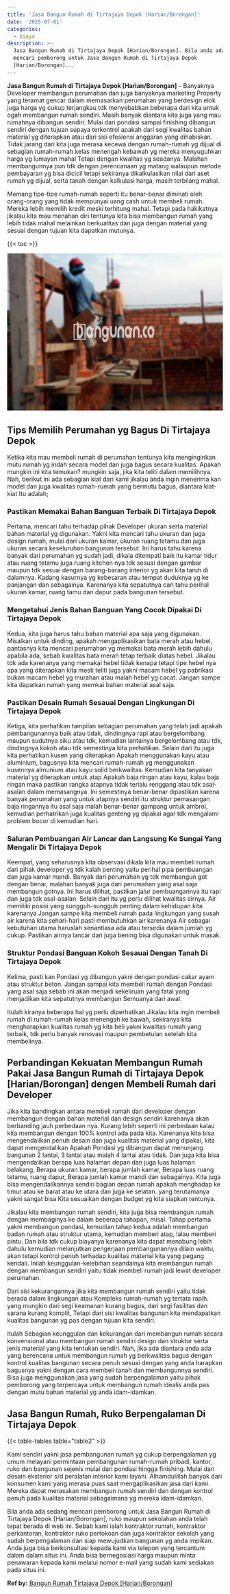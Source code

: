 ```yaml
---
title: 'Jasa Bangun Rumah di Tirtajaya Depok [Harian/Borongan]'
date: '2025-07-01'
categories:
  - biaya
description: >-
  Jasa Bangun Rumah di Tirtajaya Depok [Harian/Borongan]. Bila anda ada sedang
  mencari pemborong untuk Jasa Bangun Rumah di Tirtajaya Depok
  [Harian/Borongan]...
---
```


**Jasa Bangun Rumah di Tirtajaya Depok \[Harian/Borongan\]** – Banyaknya Developer membangun perumahan dan juga banyaknya marketing Property yang teramat gencar dalam memasarkan perumahan yang berdesign elok juga harga yg cukup terjangkau tdk menyebabkan beberapa dari kita untuk ogah membangun rumah sendiri. Masih banyak diantara kita juga yang mau rumahnya dibangun sendiri. Mulai dari pondasi sampai finishing dibangun sendiri dengan tujuan supaya terkontrol apakah dari segi kwalitas bahan material yg diterapkan atau dari sisi efesiensi anggaran yang dihabiskan. Tidak jarang dari kita juga merasa kecewa dengan rumah-rumah yg dijual di sebagian rumah-rumah kelas menengah kebawah yg mereka menyuguhkan harga yg lumayan mahal Tetapi dengan kwalitas yg seadanya. Malahan membangunnya pun tdk dengan perencanaan yg matang walaupun metode pembayaran yg bisa dicicil tetapi sekiranya dikalkulasikan nilai dari aset rumah yg dijual, serta tanah dengan kalkulasi harga, masih terbilang mahal.

Memang tipe-tipe rumah-rumah seperti itu benar-benar diminati oleh orang-orang yang tidak mempunyai uang cash untuk membeli rumah. Mereka lebih memilih kredit meski terhitung mahal. Tetapi pada hakikatnya jikalau kita mau menahan diri tentunya kita bisa membangun rumah yang lebih tidak mahal melainkan berkualitas dan juga dengan material yang sesuai dengan tujuan kita dapatkan mutunya.

{{< toc >}}

![Jasa Bangun Rumah di Tirtajaya Depok [Harian/Borongan]](/images/borong-bangunan-34.png)

## Tips Memilih Perumahan yg Bagus Di Tirtajaya Depok

Ketika kita mau membeli rumah di perumahan tentunya kita menginginkan mutu rumah yg indah secara model dan juga bagus secara kualitas. Apakah mungkin ini kita temukan? mungkin saja, jika kita teliti dalam memilihnya. Nah, berikut ini ada sebagian kiat dari kami jikalau anda ingin menerima kan model dan juga kwalitas rumah-rumah yang bermutu bagus, diantara kiat-kiat Itu adalah;

### Pastikan Memakai Bahan Banguan Terbaik Di Tirtajaya Depok

Pertama, mencari tahu terhadap pihak Developer ukuran serta material bahan material yg digunakan. Yakni kita mencari tahu ukuran dan juga design rumah, mulai dari ukuran kamar, ukuran ruang tetamu dan juga ukuran secara keseluruhan bangunan tersebut. Ini harus tahu karena banyak dari perumahan yg sudah jadi, dikala ditempati baik itu kamar tidur atau ruang tetamu juga ruang kitchen nya tdk sesuai dengan gambar maupun tdk sesuai dengan barang-barang interior yg akan kita taruh di dalamnya. Kadang kasurnya yg kebesaran atau tempat duduknya yg ke panjangan dan sebagainya. Karenanya kita sepatutnya cari tahu perihal ukuran kamar, ruang tamu dan dapur pada bangunan tersebut.

### Mengetahui Jenis Bahan Banguan Yang Cocok Dipakai Di Tirtajaya Depok

Kedua, kita juga harus tahu bahan material apa saja yang digunakan. Misalkan untuk dinding, apakah mengaplikasikan bata merah atau hebel, pantasnya kita mencari perumahan yg memakai bata merah lebih dahulu apabila ada, sebab kwalitas bata merah tetap terbaik diatas hebel. Jikalau tdk ada karenanya yang memakai hebel tidak kenapa tetapi tipe hebel nya apa yang diterapkan kita mesti teliti juga yakni macam hebel yg pabrikasi bukan macam hebel yg murahan atau malah hebel yg cacat. Jangan sampe kita dapatkan rumah yang memkai bahan material asal saja.

### Pastikan Desain Rumah Sesauai Dengan Lingkungan Di Tirtajaya Depok

Ketiga, kita perhatikan tampilan sebagian perumahan yang telah jadi apakah pembangunannya baik atau tidak, dindingnya rapi atau bergelombang maupun sudutnya siku atau tdk, kemudian lantainya bergelombang atau tdk, dindingnya kokoh atau tdk semestinya kita perhatikan. Selain dari itu juga kita perhatikan kusen yang diterapkan Apakah menggunakan kayu atau aluminium, bagusnya kita mencari rumah-rumah yg menggunakan kusennya almunium atau kayu solid berkwalitas. Kemudian kita tanyakan material yg diterapkan untuk atap Apakah baja ringan atau kayu, kalau baja ringan maka pastikan rangka atapnya tidak terlalu renggang atau tdk asal-asalan dalam memasangnya. Ini semestinya benar-benar dipastikan karena banyak perumahan yang untuk atapnya sendiri itu struktur pemasangan baja ringannya itu asal saja malah benar-benar gampang untuk ambrol, kemudian perhatrikan juga kualitas genteng yg dipakai agar tdk mengalami problem bocor di kemudian hari.

### Saluran Pembuangan Air Lancar dan Langsung Ke Sungai Yang Mengalir Di Tirtajaya Depok

Keempat, yang seharusnya kita observasi dikala kita mau membeli rumah dari pihak developer yg tdk kalah penting yaitu perihal pipa pembuangan dan juga kamar mandi. Banyak dari perumahan yg tdk membangun got dengan benar, malahan banyak juga dari perumahan yang asal saja membangun gotnya. Ini harus dilihat, pastikan jalur pembuangannya itu rapi dan juga tdk asal-asalan. Selain dari itu yg perlu dilihat kwalitas airnya. Air memiliki posisi yang sungguh-sungguh penting dalam kehidupan kita karenanya Jangan sampe kita membeli rumah pada lingkungan yang susah air karena kita sehari-hari pasti membutuhkan air karenanya Air sebagai kebutuhan utama haruslah senantiasa ada atau tersedia dalam jumlah yg cukup. Pastikan airnya lancar dan juga bening bisa digunakan untuk masak.

### Struktur Pondasi Banguan Kokoh Sesauai Dengan Tanah Di Tirtajaya Depok

Kelima, pasti kan Pondasi yg dibangun yakni dengan pondasi cakar ayam atau struktur beton. Jangan sampai kita membeli rumah dengan Pondasi yang asal saja sebab ini akan menjadi kekeliruan yang fatal yang menjadikan kita sepatutnya membangun Semuanya dari awal.

Itulah kiranya beberapa hal yg perlu diperhatikan Jikalau kita ingin membeli rumah di rumah-rumah kelas menengah ke bawah, sekiranya kita mengharapkan kualitas rumah yg kita beli yakni kwalitas rumah yang terbaik, tdk perlu banyak renovasi maupun pembetulan setelah kita membelinya.

## Perbandingan Kekuatan Membangun Rumah Pakai Jasa Bangun Rumah di Tirtajaya Depok \[Harian/Borongan\] dengen Membeli Rumah dari Developer

Jika kita bandingkan antara membeli rumah dari developer dengan membangun dengan bahan material dan design sendiri karenanya akan berbanding jauh perbedaan nya. Kurang lebih seperti ini perbedaan kalau kita membangun dengan 100% kontrol ada pada kita. Karenanya kita bisa mengendalikan penuh desain dan juga kualitas material yang dipakai, kita dapat mengendalikan Apakah Pondasi yg dibangun dapat menunjang bangunan 2 lantai, 3 lantai atau malah 4 lantai atau tidak. Dan juga kita bisa mengendalikan berapa luas halaman depan dan juga luas halaman belakang. Berapa ukuran kamar, berapa jumlah kamar, Berapa luas ruang tetamu, ruang dapur, Berapa jumlah kamar mandi dan sebagainya. Kita juga bisa mengendalikannya sendiri bagian depan rumah apakah menghadap ke timur atau ke barat atau ke utara dan juga ke selatan. yang terutamanya yakni sangat bisa Kita sesuaikan dengan budget yg kita siapkan tentunya.

Jikalau kita membangun rumah sendiri, kita juga bisa membangun rumah dengan membaginya ke dalam beberapa tahapan, misal. Tahap pertama yakni membangun pondasi, kemudian tahap kedua adalah membangun badan rumah atau struktur utama, kemudian memberi atap, lalau memberi pintu. Dan bila tdk cukup biayanya karenanya kita dapat menabung lebih dahulu kemudian melanjutkan pengerjaan pembangunannya dilain waktu, akan tetapi kontrol penuh terhadap kualitas material kita yang pegang kendali. Inilah keunggulan-kelebihan seandainya kita membangun rumah dengan membangun sendiri yaitu tidak membeli rumah jadi lewat developer perumahan.

Dari sisi kekurangannya jika kita membangun rumah sendiri yaitu tidak berada dalam lingkungan atau Kompleks rumah-rumah yg tertata rapih. yang mungkin dari segi keamanan kurang bagus, dari segi fasilitas dan sarana kurang komplit, Tetapi dari sisi kwalitas bangunan kita mendapatkan kualitas bangunan yg pas dengan tujuan kita sendiri.

Itulah Sebagian keunggulan dan kekurangan dari membangun rumah secara konvensional atau membangun rumah sendiri design dan struktur serta jenis material yang kita tentukan sendiri. Nah, jika ada diantara anda ada yang berencana untuk membangun rumah yg berkwalitas bagus dengan kontrol kualitas bangunan secara penuh sesuai dengan yang anda harapkan bagusnya yakni dengan cara membeli tanah dan membangunnya sendiri. Bisa juga menggunakan jasa yang sudah berpengalaman yaitu pihak pemborong yang terpercaya untuk membangun rumah idealis anda pas dengan mutu bahan material yg anda idam-idamkan.

## Jasa Bangun Rumah, Ruko Berpengalaman Di Tirtajaya Depok

{{< table-tables table="table2" >}}

Kami sendiri yakni jasa pembangunan rumah yg cukup berpengalaman yg umum melayani permintaan pembangunan rumah-rumah pribadi, kantor, ruko dan bangunan sejenis mulai dari pondasi hingga finishing. Mulai dari desain eksterior s/d peralatan interior kami layani. Alhamdulillah banyak dari konsumen kami yang merasa puas saat mengaplikasikan jasa dari kami. Mereka dapat merasakan membangun rumah sendiri dan dengan kontrol penuh pada kualitas material sebagaimana yg mereka idam-idamkan.

Bila anda ada sedang mencari pemborong untuk Jasa Bangun Rumah di Tirtajaya Depok \[Harian/Borongan\], ruko maupun sekolahan anda telah tepat berada di web ini. Sebab kami ialah kontraktor rumah, kontraktor perkantoran, kontraktor ruko pertokoan dan juga kontraktor sekolah yang sudah berpengalaman dan siap mewujudkan bangunan yg anda impikan. Anda juga bisa berkonsultasi kepada kami via telepon yang tercantum dalam dalam situs ini. Anda bisa bernegosiasi harga maupun minta penawaran kepada kami melalui nomor e-mail yang sudah kami sediakan pada situs ini.

**Ref by:** [Bangun Rumah Tirtajaya Depok [Harian/Borongan]](https://id.wikipedia.org/wiki/Bangun)
